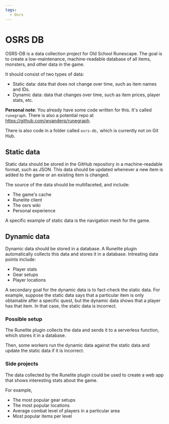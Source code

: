 ```yaml
---
tags:
  - Osrs
---
```


# OSRS DB

OSRS-DB is a data collection project for Old School Runescape. The goal is to create a low-maintenance, machine-readable database of all items, monsters, and other data in the game.

It should consist of two types of data:

- Static data: data that does not change over time, such as item names and IDs.
- Dynamic data: data that changes over time, such as item prices, player stats, etc.

**Personal note**: You already have some code written for this. It's called `runegraph`. There is also a potential repo at <https://github.com/wvanderp/runegraph>.

There is also code in a folder called `osrs-db,` which is currently not on Git Hub.

## Static data

Static data should be stored in the GitHub repository in a machine-readable format, such as JSON. This data should be updated whenever a new item is added to the game or an existing item is changed.

The source of the data should be multifaceted, and include:

- The game's cache
- Runelite client
- The osrs wiki
- Personal experience

A specific example of static data is the navigation mesh for the game.

## Dynamic data

Dynamic data should be stored in a database. A Runelite plugin automatically collects this data and stores it in a database.
Intreating data points include:

- Player stats
- Gear setups
- Player locations

A secondary goal for the dynamic data is to fact-check the static data. For example, suppose the static data says that a particular item is only obtainable after a specific quest, but the dynamic data shows that a player has that item. In that case, the static data is incorrect.

### Possible setup

The Runelite plugin collects the data and sends it to a serverless function, which stores it in a database.

Then, some workers run the dynamic data against the static data and update the static data if it is incorrect.

### Side projects

The data collected by the Runelite plugin could be used to create a web app that shows interesting stats about the game.

For example,

- The most popular gear setups
- The most popular locations
- Average combat level of players in a particular area
- Most popular items per level
